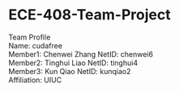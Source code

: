 # ECE-408-Team-Project
Team Profile                                                                                                                               
Name: cudafree                                                                                                                             
Member1: Chenwei Zhang    NetID: chenwei6                                                                                                 
Member2: Tinghui Liao          NetID: tinghui4                                                                                             
Member3: Kun Qiao               NetID: kunqiao2                                                                                           
Affiliation: UIUC                                                                                                                         

